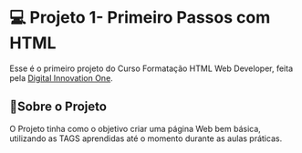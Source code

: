 # 💻 Projeto 1- Primeiro Passos com HTML 

Esse é o primeiro projeto do Curso Formatação HTML Web Developer, feita pela [Digital Innovation One](https://www.dio.me/).

## 📝Sobre o Projeto

O Projeto tinha como o objetivo criar uma página Web bem básica, utilizando as TAGS aprendidas até o momento durante as aulas práticas. 
